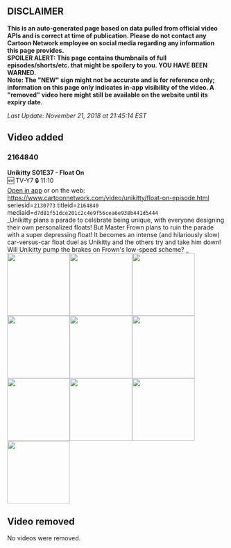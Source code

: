## DISCLAIMER
**This is an auto-generated page based on data pulled from official video APIs and is correct at time of publication. Please do not contact any Cartoon Network employee on social media regarding any information this page provides.**  
**SPOILER ALERT: This page contains thumbnails of full episodes/shorts/etc. that might be spoilery to you. YOU HAVE BEEN WARNED.**  
**Note: The "NEW" sign might not be accurate and is for reference only; information on this page only indicates in-app visibility of the video. A "removed" video here might still be available on the website until its expiry date.**  

_Last Update: November 21, 2018 at 21:45:14 EST_
## Video added
### 2164840
**Unikitty S01E37 - Float On**  
🆕 TV-Y7 🔒 11:10  
[Open in app](https://tinyurl.com/ybeyetca) or on the web: https://www.cartoonnetwork.com/video/unikitty/float-on-episode.html  
seriesid=`2130773` titleid=`2164840` mediaid=`d7d81f51dce201c2c4e9f56cea6e938b441d5444`  
_Unikitty plans a parade to celebrate being unique, with everyone designing their own personalized floats! But Master Frown plans to ruin the parade with a super depressing float! It becomes an intense (and hilariously slow) car-versus-car float duel as Unikitty and the others try and take him down! Will Unikitty pump the brakes on Frown's low-speed scheme?
_  
<a href="https://s3.amazonaws.com/cn-orchestrator/2164840_001_1280x720.jpg"><img src="https://s3.amazonaws.com/cn-orchestrator/2164840_001_640x360.jpg" height="144px" /></a><a href="https://s3.amazonaws.com/cn-orchestrator/2164840_002_1280x720.jpg"><img src="https://s3.amazonaws.com/cn-orchestrator/2164840_002_640x360.jpg" height="144px" /></a><a href="https://s3.amazonaws.com/cn-orchestrator/2164840_003_1280x720.jpg"><img src="https://s3.amazonaws.com/cn-orchestrator/2164840_003_640x360.jpg" height="144px" /></a><a href="https://s3.amazonaws.com/cn-orchestrator/2164840_004_1280x720.jpg"><img src="https://s3.amazonaws.com/cn-orchestrator/2164840_004_640x360.jpg" height="144px" /></a><a href="https://s3.amazonaws.com/cn-orchestrator/2164840_005_1280x720.jpg"><img src="https://s3.amazonaws.com/cn-orchestrator/2164840_005_640x360.jpg" height="144px" /></a><a href="https://s3.amazonaws.com/cn-orchestrator/2164840_006_1280x720.jpg"><img src="https://s3.amazonaws.com/cn-orchestrator/2164840_006_640x360.jpg" height="144px" /></a><a href="https://s3.amazonaws.com/cn-orchestrator/2164840_007_1280x720.jpg"><img src="https://s3.amazonaws.com/cn-orchestrator/2164840_007_640x360.jpg" height="144px" /></a><a href="https://s3.amazonaws.com/cn-orchestrator/2164840_008_1280x720.jpg"><img src="https://s3.amazonaws.com/cn-orchestrator/2164840_008_640x360.jpg" height="144px" /></a><a href="https://s3.amazonaws.com/cn-orchestrator/2164840_009_1280x720.jpg"><img src="https://s3.amazonaws.com/cn-orchestrator/2164840_009_640x360.jpg" height="144px" /></a><a href="https://s3.amazonaws.com/cn-orchestrator/2164840_010_1280x720.jpg"><img src="https://s3.amazonaws.com/cn-orchestrator/2164840_010_640x360.jpg" height="144px" /></a>
## Video removed
No videos were removed.
